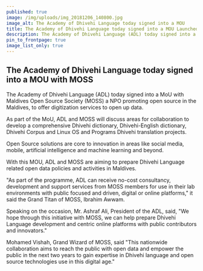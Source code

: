 ```yaml
---
published: true
image: /img/uploads/img_20181206_140800.jpg
image_alt: The Academy of Dhivehi Language today signed into a MOU 
title: The Academy of Dhivehi Language today signed into a MOU Launched
description: The Academy of Dhivehi Language (ADL) today signed into a MoU with Maldives Open Source Society (MOSS) a NPO promoting open source in the Maldives, to offer digitization services to open up data.
pin_to_frontpage: true
image_list_only: true
---
```

## The Academy of Dhivehi Language today signed into a MOU with MOSS

The Academy of Dhivehi Language (ADL) today signed into a MoU with Maldives Open Source Society (MOSS) a NPO promoting open source in the Maldives, to offer digitization services to open up data.

As part of the MoU, ADL and MOSS will discuss areas for collaboration to develop a comprehensive Dhivehi dictionary, Dhivehi-English dictionary, Dhivehi Corpus and Linux OS and Programs Dhivehi translation projects.

Open Source solutions are core to innovation in areas like social media, mobile, artificial intelligence and machine learning and beyond.

With this MOU, ADL and MOSS are aiming to prepare Dhivehi Language related open data policies and activities in Maldives.

"As part of the programme, ADL can receive no-cost consultancy, development and support services from MOSS members for use in their lab environments with public focused and driven, digital or online platforms," it said the Grand Titan of MOSS, Ibrahim Awwam.

Speaking on the occasion, Mr. Ashraf Ali, President of the ADL, said, "We hope through this initiative with MOSS, we can help prepare Dhivehi Language development and centric online platforms with public contributors and innovators."

Mohamed Vishah, Grand Wizard of MOSS, said "This nationwide collaboration aims to reach the public with open data and empower the public in the next two years to gain expertise in Dhivehi language and open source technologies use in this digital age."
